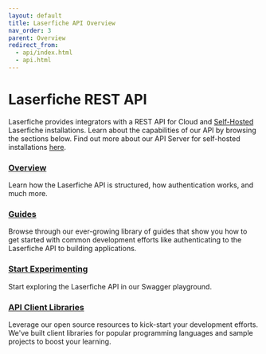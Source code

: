 ```yaml
---
layout: default
title: Laserfiche API Overview
nav_order: 3
parent: Overview
redirect_from:
  - api/index.html
  - api.html
---
```


<!--© 2024 Laserfiche.
See LICENSE-DOCUMENTATION and LICENSE-CODE in the project root for license information.-->

# Laserfiche REST API

Laserfiche provides integrators with a REST API for Cloud and [Self-Hosted](../../api/server/) Laserfiche installations. Learn about the capabilities of our API by browsing the sections below. Find out more about our API Server for self-hosted installations [here](../../api/server/).

### [Overview](../guide_overview-of-the-laserfiche-api/)

Learn how the Laserfiche API is structured, how authentication works, and much more.

### [Guides](../../guides/)

Browse through our ever-growing library of guides that show you how to get started with common development efforts like authenticating to the Laserfiche API to building applications.

### [Start Experimenting](../../api/playground/)

Start exploring the Laserfiche API in our Swagger playground.

### [API Client Libraries](../../api/libraries/)

Leverage our open source resources to kick-start your development efforts. We've built client libraries for popular programming languages and sample projects to boost your learning.
